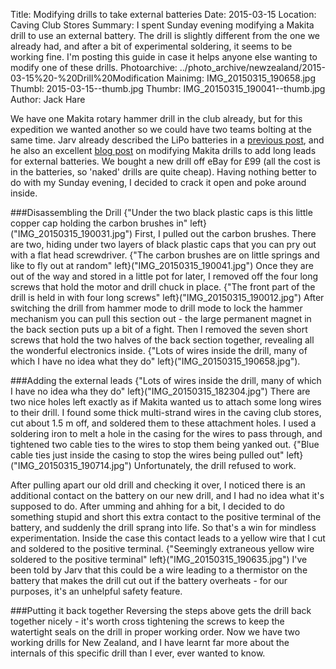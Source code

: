 Title: Modifying drills to take external batteries
Date: 2015-03-15
Location: Caving Club Stores
Summary: I spent Sunday evening modifying a Makita drill to use an external battery. The drill is slightly different from the one we already had, and after a bit of experimental soldering, it seems to be working fine. I'm posting this guide in case it helps anyone else wanting to modify one of these drills.
Photoarchive: ../photo_archive/newzealand/2015-03-15%20-%20Drill%20Modification
Mainimg: IMG_20150315_190658.jpg
Thumbl: 2015-03-15--thumb.jpg
Thumbr: IMG_20150315_190041--thumb.jpg
Author: Jack Hare

We have one Makita rotary hammer drill in the club already, but for this expedition we wanted another so we could have two teams bolting at the same time. Jarv already described the LiPo batteries in a [previous post](https://union.ic.ac.uk/rcc/caving/newzealand/articles/2015-03-12-drills.html), and he also an excellent [blog post](https://migovec.wordpress.com/2011/07/06/makita-bhr162/) on modifying Makita drills to add long leads for external batteries. We bought a new drill off eBay for £99 (all the cost is in the batteries, so 'naked' drills are quite cheap). Having nothing better to do with my Sunday evening, I decided to crack it open and poke around inside.

###Disassembling the Drill
{"Under the two black plastic caps is this little copper cap holding the carbon brushes in" left}("IMG_20150315_190031.jpg") First, I pulled out the carbon brushes. There are two, hiding under two layers of black plastic caps that you can pry out with a flat head screwdriver. {"The carbon brushes are on little springs and like to fly out at random" left}("IMG_20150315_190041.jpg") Once they are out of the way and stored in a little pot for later, I removed off the four long screws that hold the motor and drill chuck in place. {"The front part of the drill is held in with four long screws" left}("IMG_20150315_190012.jpg") After switching the drill from hammer mode to drill mode to lock the hammer mechanism you can pull this section out -  the large permanent magnet in the back section puts up a bit of a fight. Then I removed the seven short screws that hold the two halves of the back section together, revealing all the wonderful electronics inside.  {"Lots of wires inside the drill, many of which I have no idea what they do" left}("IMG_20150315_190658.jpg").

###Adding the external leads
 {"Lots of wires inside the drill, many of which I have no idea wha they do" left}("IMG_20150315_182304.jpg") There are two nice holes left exactly as if Makita wanted us to attach some long wires to their drill. I found some thick multi-strand wires in the caving club stores, cut about 1.5 m off, and soldered them to these attachment holes. I used a soldering iron to melt a hole in the casing for the wires to pass through, and tightened two cable ties to the wires to stop them being yanked out.  {"Blue cable ties just inside the casing to stop the wires being pulled out" left}("IMG_20150315_190714.jpg") Unfortunately, the drill refused to work.

After pulling apart our old drill and checking it over, I noticed there is an additional contact on the battery on our new drill, and I had no idea what it's supposed to do. After umming and ahhing for a bit, I decided to do something stupid and short this extra contact to the positive terminal of the battery, and suddenly the drill sprang into life. So that's a win for mindless experimentation. Inside the case this contact leads to a yellow wire that I cut and soldered to the positive terminal. {"Seemingly extraneous yellow wire soldered to the positive terminal" left}("IMG_20150315_190635.jpg") I've been told by Jarv that this could be a wire leading to a thermistor on the battery that makes the drill cut out if the battery overheats - for our purposes, it's an unhelpful safety feature.

###Putting it back together
Reversing the steps above gets the drill back together nicely - it's worth cross tightening the screws to keep the watertight seals on the drill in proper working order. Now we have two working drills for New Zealand, and I have learnt far more about the internals of this specific drill than I ever, ever wanted to know.
